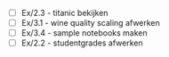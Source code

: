 - [ ] Ex/2.3 - titanic bekijken
- [ ] Ex/3.1 - wine quality scaling afwerken
- [ ] Ex/3.4 - sample notebooks maken
- [ ] Ex/2.2 - studentgrades afwerken